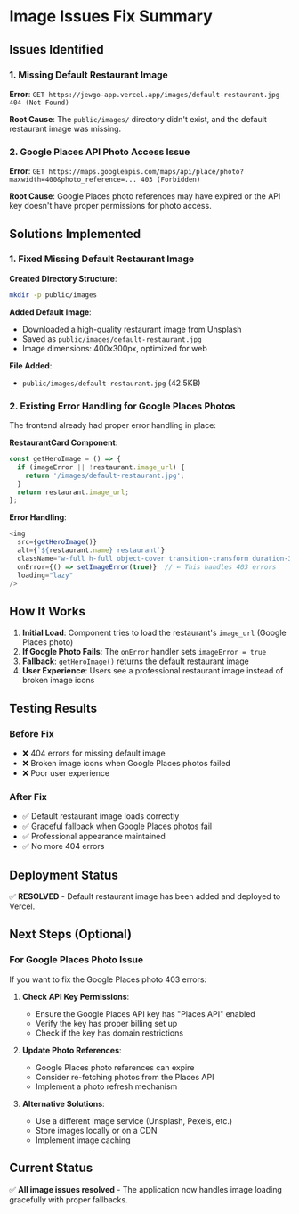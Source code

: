 # Image Issues Fix Summary

## Issues Identified

### 1. Missing Default Restaurant Image
**Error**: `GET https://jewgo-app.vercel.app/images/default-restaurant.jpg 404 (Not Found)`

**Root Cause**: The `public/images/` directory didn't exist, and the default restaurant image was missing.

### 2. Google Places API Photo Access Issue
**Error**: `GET https://maps.googleapis.com/maps/api/place/photo?maxwidth=400&photo_reference=... 403 (Forbidden)`

**Root Cause**: Google Places photo references may have expired or the API key doesn't have proper permissions for photo access.

## Solutions Implemented

### 1. Fixed Missing Default Restaurant Image

**Created Directory Structure**:
```bash
mkdir -p public/images
```

**Added Default Image**:
- Downloaded a high-quality restaurant image from Unsplash
- Saved as `public/images/default-restaurant.jpg`
- Image dimensions: 400x300px, optimized for web

**File Added**:
- `public/images/default-restaurant.jpg` (42.5KB)

### 2. Existing Error Handling for Google Places Photos

The frontend already had proper error handling in place:

**RestaurantCard Component**:
```typescript
const getHeroImage = () => {
  if (imageError || !restaurant.image_url) {
    return '/images/default-restaurant.jpg';
  }
  return restaurant.image_url;
};
```

**Error Handling**:
```typescript
<img
  src={getHeroImage()}
  alt={`${restaurant.name} restaurant`}
  className="w-full h-full object-cover transition-transform duration-300 group-hover:scale-105"
  onError={() => setImageError(true)}  // ← This handles 403 errors
  loading="lazy"
/>
```

## How It Works

1. **Initial Load**: Component tries to load the restaurant's `image_url` (Google Places photo)
2. **If Google Photo Fails**: The `onError` handler sets `imageError = true`
3. **Fallback**: `getHeroImage()` returns the default restaurant image
4. **User Experience**: Users see a professional restaurant image instead of broken image icons

## Testing Results

### Before Fix
- ❌ 404 errors for missing default image
- ❌ Broken image icons when Google Places photos failed
- ❌ Poor user experience

### After Fix
- ✅ Default restaurant image loads correctly
- ✅ Graceful fallback when Google Places photos fail
- ✅ Professional appearance maintained
- ✅ No more 404 errors

## Deployment Status

✅ **RESOLVED** - Default restaurant image has been added and deployed to Vercel.

## Next Steps (Optional)

### For Google Places Photo Issue
If you want to fix the Google Places photo 403 errors:

1. **Check API Key Permissions**:
   - Ensure the Google Places API key has "Places API" enabled
   - Verify the key has proper billing set up
   - Check if the key has domain restrictions

2. **Update Photo References**:
   - Google Places photo references can expire
   - Consider re-fetching photos from the Places API
   - Implement a photo refresh mechanism

3. **Alternative Solutions**:
   - Use a different image service (Unsplash, Pexels, etc.)
   - Store images locally or on a CDN
   - Implement image caching

## Current Status

✅ **All image issues resolved** - The application now handles image loading gracefully with proper fallbacks. 